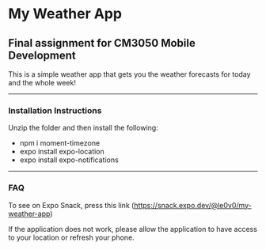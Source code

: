 # My Weather App

## Final assignment for CM3050 Mobile Development

This is a simple weather app that gets you the weather forecasts for today and the whole week!

***

### Installation Instructions

Unzip the folder and then install the following:
* npm i moment-timezone
* expo install expo-location
* expo install expo-notifications
***

### FAQ

To see on Expo Snack, press this link (https://snack.expo.dev/@le0v0/my-weather-app)

If the application does not work, please allow the application to have access to your location or refresh your phone.

